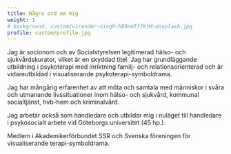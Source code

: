 ```yaml
---
title: Några ord om mig
weight: 1
# background: custom/virender-singh-hE0nmTffKtM-unsplash.jpg
profile: custom/profile.jpg
---
```


Jag är socionom och av Socialstyrelsen legitimerad hälso- och sjukvårdskurator, vilket är en skyddad titel. Jag har grundläggande utbildning i psykoterapi med inriktning familj- och relationsorienterad och är vidareutbildad i visualiserande psykoterapi-symboldrama.

Jag har mångårig erfarenhet av att möta och samtala med människor i svåra och utmanande livssituationer inom hälso- och sjukvård, kommunal socialtjänst, hvb-hem och kriminalvård.

Jag arbetar också som handledare och utbildar mig i nuläget till handledare i psykosocialt arbete vid Göteborgs universitet (45 hp.).

Medlem i Akademikerförbundet SSR och Svenska föreningen för visualiserande terapi-symboldrama. 